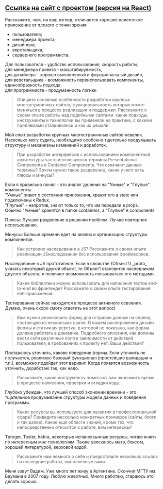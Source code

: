 <h2><a href='yandex.ru'>Ссылка на сайт с проектом (версия на React)</a></h2


<blockquote>
Расскажите, чем, на ваш взгляд, отличается хорошее клиентское приложение от
плохого с точки зрения
  <ul>
    <li>
      пользователя;
    </li>
    <li>
      менеджера проекта;
    </li>
    <li>
      дизайнера;
    </li>
    <li>
      верстальщика;
    </li>
    <li>
      серверного программиста.
    </li>
  </ul>
</blockquote>
Для пользователя - удобство использования, скорость работы,<br/>
для менеджера проекта - масштабируемость,<br/>
для дизайнера - хорошо выполненный и фнукциональный дизайн,<br/>
для верстальщика - возможность переиспользовать компоненты, единообразность подхода,<br/>
для программиста - продуманность логики<br/>

<blockquote>
   Опишите основные особенности разработки крупных многостраничных сайтов, функциональность которых может меняться в процессе    реализации и поддержки.
   Расскажите о своем опыте работы над подобными сайтами: какие подходы, инструменты и технологии вы применяли на практике, с    какими проблемами сталкивались и как их решали.
</blockquote>  

Мой опыт разработки крупных многостраничных сайтов невелик. Насколько могу судить, необходимо особенно тщетельно
продумывать структуру и механизмы изменений и доработок.

<blockquote>
При разработке интерфейсов с использованием компонентной архитектуры часто
используются термины Presentational Сomponents и Сontainer Сomponents. Что
означают данные термины? Зачем нужно такое разделение, какие у него есть
плюсы и минусы?
</blockquote>
Если я правильно понял - это аналог деления на "Умные" и "Глупые" компоненты.<br/>
"Умные" знают о состоянии приложения, хранят его в state или подключены к Redux.<br/>
"Глупые" - напротив, знают только то, что им передали в props.<br/>
Обычно "Умные" хранятся в папке containers, а "Глупые" в сomponents<br/>

Плюсы: Лучшее разделение в решении проблем.
Лучше повторное использование.<br/>

Минусы: Больше времени идет на анализ и организацию структуры компонентов<br/>

<blockquote>
Как устроено наследование в JS? Расскажите о своем опыте реализации JSнаследования
без использования фреймворков.
</blockquote>    
Наследование в JS прототипное. Если в свойстве {Объект1}._proto_ указать некоторый другой объект, то Объект1
становится наследником другого объекта, и получает возможность пользоваться его методами.


<blockquote>  
Какие библиотеки можно использовать для написания тестов end-to-end во
фронтенде? Расскажите о своем опыте тестирования веб-приложений.
</blockquote>    
Тестирование сейчас находится в процессе активного освоения. Думаю, очень скоро смогу ответить на этот вопрос)

<blockquote>  
Вам нужно реализовать форму для отправки данных на сервер, состоящую из
нескольких шагов. В вашем распоряжении дизайн формы и статичная верстка, в
которой не показано, как форма должна работать в динамике. Подробного
описания, как должны вести себя различные поля в зависимости от действий
пользователя, в требованиях к проекту нет. Ваши действия?
</blockquote>    
Постараюсь уточнить, каково поведение формы. Если уточнить не получается,
реализую базовый функционал (простейшие валидации и т.п.), возможно подойдет этот вариант.
Когда появится возможность уточнить, доработаю так, как надо.

<blockquote>  
Расскажите, какие инструменты помогают вам экономить время в процессе
написания, проверки и отладки кода.
</blockquote>    
Глубоко убежден, что лучший способ экономии времени - это тщательное продумывание структуры модели данных и поведения программы.

<blockquote>  
Какие ресурсы вы используете для развития в профессиональной сфере? Приведите
несколько конкретных примеров (сайты, блоги и так далее).
Какие ещё области знаний, кроме тех, что непосредственно относятся к работе,
вам интересны?
</blockquote>    
Tproger, Toster, habra, некоторые испаноязычные ресурсы, читаю книги по интересным мне технологиям.
Также увлекаюсь матэ, боксом, хорошей литературой, верховой ездой.

<blockquote>  
Расскажите нам немного о себе и предоставьте несколько ссылок на последние
работы, выполненные вами.
</blockquote>    

Меня зовут Вадим. Уже много лет живу в Аргентине. Окончил МГТУ им. Баумана в 2007 году.
Люблю животных. Много работаю, стараюсь это делать хорошо.
